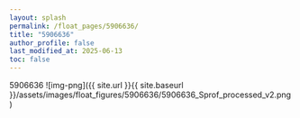 ```yaml
---
layout: splash
permalink: /float_pages/5906636/
title: "5906636"
author_profile: false
last_modified_at: 2025-06-13
toc: false
---
```

 
5906636
![img-png]({{ site.url }}{{ site.baseurl }}/assets/images/float_figures/5906636/5906636_Sprof_processed_v2.png)